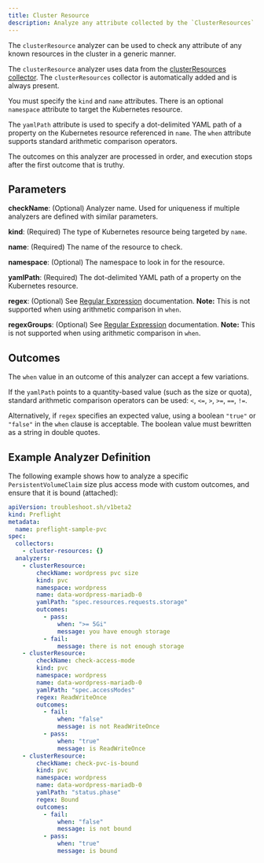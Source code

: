 ```yaml
---
title: Cluster Resource
description: Analyze any attribute collected by the `ClusterResources` Collector
---
```


The `clusterResource` analyzer can be used to check any attribute of any known resources in the cluster in a generic manner.

The `clusterResource` analyzer uses data from the [clusterResources collector](/collect/cluster-resources/).
The `clusterResources` collector is automatically added and is always present.

You must specify the `kind` and `name` attributes. There is an optional `namespace` attribute to target the Kubernetes resource.

The `yamlPath` attribute is used to specify a dot-delimited YAML path of a property on the Kubernetes resource referenced in `name`.
The `when` attribute supports standard arithmetic comparison operators.

The outcomes on this analyzer are processed in order, and execution stops after the first outcome that is truthy.

## Parameters

**checkName**: (Optional) Analyzer name.
Used for uniqueness if multiple analyzers are defined with similar parameters.

**kind**: (Required) The type of Kubernetes resource being targeted by `name`.

**name**: (Required) The name of the resource to check.

**namespace**: (Optional) The namespace to look in for the resource.

**yamlPath**: (Required) The dot-delimited YAML path of a property on the Kubernetes resource.

**regex**: (Optional) See [Regular Expression](/analyze/regex/) documentation.
**Note:** This is not supported when using arithmetic comparison in `when`.

**regexGroups**: (Optional) See [Regular Expression](/analyze/regex/) documentation.
**Note:** This is not supported when using arithmetic comparison in `when`.

## Outcomes

The `when` value in an outcome of this analyzer can accept a few variations.

If the `yamlPath` points to a quantity-based value (such as the size or quota), standard arithmetic comparison operators can be used: `<`, `<=`, `>`, `>=`, `==`, `!=`. 

Alternatively, if `regex` specifies an expected value, using a boolean `"true"` or `"false"` in the `when` clause is acceptable. The boolean value must bewritten as a string in double quotes.

## Example Analyzer Definition

The following example shows how to analyze a specific `PersistentVolumeClaim` size plus access mode with custom outcomes, and ensure that it is bound (attached):

```yaml
apiVersion: troubleshoot.sh/v1beta2
kind: Preflight
metadata:
  name: preflight-sample-pvc
spec:
  collectors:
    - cluster-resources: {}
  analyzers:
    - clusterResource:
        checkName: wordpress pvc size
        kind: pvc
        namespace: wordpress
        name: data-wordpress-mariadb-0
        yamlPath: "spec.resources.requests.storage"
        outcomes:
          - pass:
              when: ">= 5Gi"
              message: you have enough storage
          - fail:
              message: there is not enough storage
    - clusterResource:
        checkName: check-access-mode
        kind: pvc
        namespace: wordpress
        name: data-wordpress-mariadb-0
        yamlPath: "spec.accessModes"
        regex: ReadWriteOnce
        outcomes:
          - fail:
              when: "false"
              message: is not ReadWriteOnce
          - pass:
              when: "true"
              message: is ReadWriteOnce
    - clusterResource:
        checkName: check-pvc-is-bound
        kind: pvc
        namespace: wordpress
        name: data-wordpress-mariadb-0
        yamlPath: "status.phase"
        regex: Bound
        outcomes:
          - fail:
              when: "false"
              message: is not bound
          - pass:
              when: "true"
              message: is bound
```
